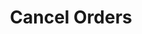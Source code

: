 ---
title: Cancel Orders
position_number: 5
type: post
description: /future/trade/v1/order/cancel
remark: Content-Type = application/x-www-form-urlencoded && application/json
parameters:
  - name: orderId
    type: Integer
    mandatory: true
    default: N/A
    description: Order ID
    ranges:
right_code_blocks:
  - code_block: |-
      {
        "error": {
          "code": "",
          "msg": ""
        },
        "msgInfo": "",
        "result": "", //Order ID
        "returnCode": 0
      }
    title: Response
    language: json
---